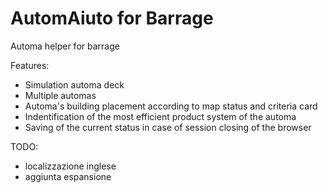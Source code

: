 # AutomAiuto for Barrage
Automa helper for barrage

Features:
- Simulation automa deck
- Multiple automas
- Automa's building placement according to map status and criteria card
- Indentification of the most efficient product system of the automa
- Saving of the current status in case of session closing of the browser

TODO:
- localizzazione inglese
- aggiunta espansione
